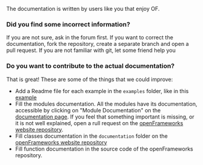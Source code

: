 The documentation is written by users like you that enjoy OF.

### Did you find some incorrect information?

If you are not sure, ask in the forum first. If you want to correct the documentation, fork the repository, create a separate branch and open a pull request. If you are not familiar with git, let some friend help you

### Do you want to contribute to the actual documentation?

That is great!
These are some of the things that we could improve:

* Add a Readme file for each example in the `examples` folder, like in this [example](https://github.com/openframeworks/openFrameworks/tree/master/examples/3d/ofNodeExample)
* Fill the modules documentation. All the modules have its documentation, accessible by clicking on "Module Documentation" on the [documentation page](http://openframeworks.cc/documentation). If you feel that something important is missing, or it is not well explained, open a rull request on the [openFrameworks website repository](https://github.com/openframeworks/ofSite).
* Fill classes documentation in the `documentation` folder on the [openFrameworks website repository](https://github.com/openframeworks/ofSite/tree/master/documentation) 
* Fill function documentation in the source code of the openFrameworks repository.

